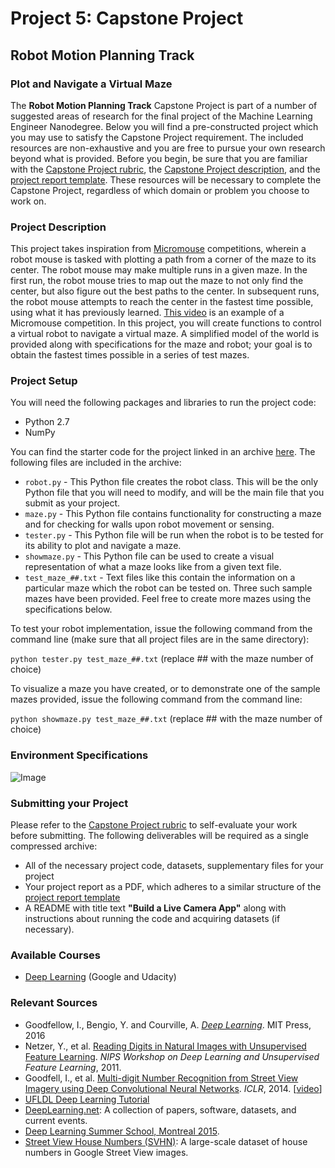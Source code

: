 # Project 5: Capstone Project
## Robot Motion Planning Track
### Plot and Navigate a Virtual Maze

The **Robot Motion Planning Track** Capstone Project is part of a number of suggested areas of research for the final project of the Machine Learning Engineer Nanodegree. Below you will find a pre-constructed project which you may use to satisfy the Capstone Project requirement. The included resources are non-exhaustive and you are free to pursue your own research beyond what is provided. Before you begin, be sure that you are familiar with the [Capstone Project rubric](https://review.udacity.com/#!/rubrics/108/view), the [Capstone Project description](https://github.com/udacity/Project-Descriptions-for-Review/blob/master/Machine-Learning/Capstone%20Project/Capstone%20Project.md), and the [project report template](https://github.com/udacity/machine-learning/blob/master/projects/capstone/project_report_template.md). These resources will be necessary to complete the Capstone Project, regardless of which domain or problem you choose to work on.

### Project Description
This project takes inspiration from [Micromouse](https://en.wikipedia.org/wiki/Micromouse) competitions, wherein a robot mouse is tasked with plotting a path from a corner of the maze to its center. The robot mouse may make multiple runs in a given maze. In the first run, the robot mouse tries to map out the maze to not only find the center, but also figure out the best paths to the center. In subsequent runs, the robot mouse attempts to reach the center in the fastest time possible, using what it has previously learned. [This video](https://www.youtube.com/watch?v=0JCsRpcrk3s) is an example of a Micromouse competition. In this project, you will create functions to control a virtual robot to navigate a virtual maze. A simplified model of the world is provided along with specifications for the maze and robot; your goal is to obtain the fastest times possible in a series of test mazes.

### Project Setup
You will need the following packages and libraries to run the project code:
- Python 2.7
- NumPy

You can find the starter code for the project linked in an archive [here](https://drive.google.com/a/udacity.com/file/d/0B9Yf01UaIbUgQ2tjRHhKZGlHSzQ/view). The following files are included in the archive:
- `robot.py` - This Python file creates the robot class. This will be the only Python file that you will need to modify, and will be the main file that you submit as your project.
- `maze.py` - This Python file contains functionality for constructing a maze and for checking for walls upon robot movement or sensing.
- `tester.py` - This Python file will be run when the robot is to be tested for its ability to plot and navigate a maze.
- `showmaze.py` - This Python file can be used to create a visual representation of what a maze looks like from a given text file.
- `test_maze_##.txt` - Text files like this contain the information on a particular maze which the robot can be tested on. Three such sample mazes have been provided. Feel free to create more mazes using the specifications below.

To test your robot implementation, issue the following command from the command line (make sure that all project files are in the same directory):

`python tester.py test_maze_##.txt` (replace ## with the maze number of choice)

To visualize a maze you have created, or to demonstrate one of the sample mazes provided, issue the following command from the command line:

`python showmaze.py test_maze_##.txt` (replace ## with the maze number of choice)

### Environment Specifications

![Image](http://i.imgur.com/rUN4j0p.png)
  
### Submitting your Project

Please refer to the [Capstone Project rubric](https://review.udacity.com/#!/rubrics/108/view) to self-evaluate your work before submitting. The following deliverables will be required as a single compressed archive:
- All of the necessary project code, datasets, supplementary files for your project
- Your project report as a PDF, which adheres to a similar structure of the [project report template](https://github.com/udacity/machine-learning/blob/master/projects/capstone/project_report_template.md)
- A README with title text **"Build a Live Camera App"** along with instructions about running the code and acquiring datasets (if necessary).

### Available Courses 

- [Deep Learning](https://www.udacity.com/course/deep-learning--ud730) (Google and Udacity)

### Relevant Sources
- Goodfellow, I., Bengio, Y. and Courville, A. *[Deep Learning](http://www.deeplearningbook.org/)*. MIT Press, 2016
- Netzer, Y., et al. [Reading Digits in Natural Images with Unsupervised Feature Learning](http://ufldl.stanford.edu/housenumbers/nips2011_housenumbers.pdf). *NIPS Workshop on Deep Learning and Unsupervised Feature Learning*, 2011.
- Goodfell, I., et al. [Multi-digit Number Recognition from Street View Imagery using Deep Convolutional Neural Networks](http://static.googleusercontent.com/media/research.google.com/en//pubs/archive/42241.pdf). *ICLR*, 2014. [[video](https://www.youtube.com/watch?v=vGPI_JvLoN0)]
- [UFLDL Deep Learning Tutorial](http://deeplearning.stanford.edu/tutorial/)
- [DeepLearning.net](http://deeplearning.net/): A collection of papers, software, datasets, and current events.
- [Deep Learning Summer School, Montreal 2015](https://sites.google.com/site/deeplearningsummerschool/).
- [Street View House Numbers (SVHN)](http://ufldl.stanford.edu/housenumbers/): A large-scale dataset of house numbers in Google Street View images.
